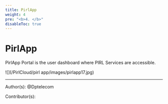 ```yaml
---
title: PirlApp
weight: 4
pre: "<b>4. </b>"
disableToc: true
---
```


# PirlApp


PirlApp Portal is the user dashboard where PIRL Services are accessible.


![](/PirlCloud/pirl app/images/pirlapp17.jpg)



---
Author(s):
@Dptelecom


Contributor(s):
